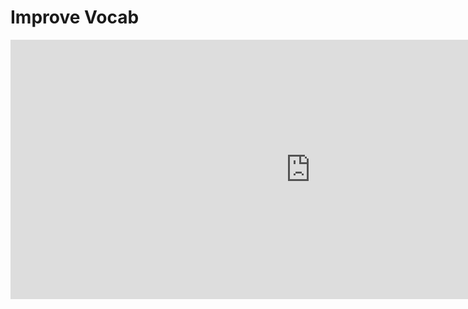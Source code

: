 <h1>Improve Vocab</h1>

 <iframe
                width="960"
                height="415"
                src="https://www.youtube.com/embed/L4B4Kqj7A6M"
                frameBorder="0"
                allow="accelerometer; autoplay; encrypted-media; gyroscope; picture-in-picture"
                allowFullScreen
              ></iframe>

